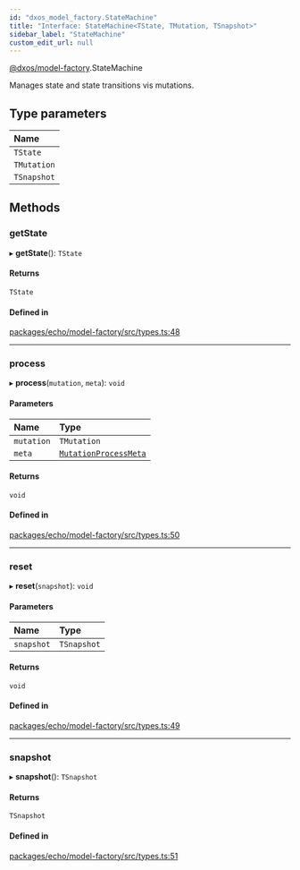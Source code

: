 ```yaml
---
id: "dxos_model_factory.StateMachine"
title: "Interface: StateMachine<TState, TMutation, TSnapshot>"
sidebar_label: "StateMachine"
custom_edit_url: null
---
```


[@dxos/model-factory](../modules/dxos_model_factory.md).StateMachine

Manages state and state transitions vis mutations.

## Type parameters

| Name |
| :------ |
| `TState` |
| `TMutation` |
| `TSnapshot` |

## Methods

### getState

▸ **getState**(): `TState`

#### Returns

`TState`

#### Defined in

[packages/echo/model-factory/src/types.ts:48](https://github.com/dxos/protocols/blob/c793f0fed/packages/echo/model-factory/src/types.ts#L48)

___

### process

▸ **process**(`mutation`, `meta`): `void`

#### Parameters

| Name | Type |
| :------ | :------ |
| `mutation` | `TMutation` |
| `meta` | [`MutationProcessMeta`](dxos_model_factory.MutationProcessMeta.md) |

#### Returns

`void`

#### Defined in

[packages/echo/model-factory/src/types.ts:50](https://github.com/dxos/protocols/blob/c793f0fed/packages/echo/model-factory/src/types.ts#L50)

___

### reset

▸ **reset**(`snapshot`): `void`

#### Parameters

| Name | Type |
| :------ | :------ |
| `snapshot` | `TSnapshot` |

#### Returns

`void`

#### Defined in

[packages/echo/model-factory/src/types.ts:49](https://github.com/dxos/protocols/blob/c793f0fed/packages/echo/model-factory/src/types.ts#L49)

___

### snapshot

▸ **snapshot**(): `TSnapshot`

#### Returns

`TSnapshot`

#### Defined in

[packages/echo/model-factory/src/types.ts:51](https://github.com/dxos/protocols/blob/c793f0fed/packages/echo/model-factory/src/types.ts#L51)
